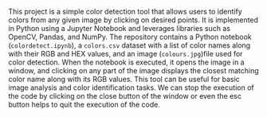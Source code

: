 This project is a simple color detection tool that allows users to identify colors from any given image by clicking on desired points.
It is implemented in Python using a Jupyter Notebook and leverages libraries such as OpenCV, Pandas, and NumPy. 
The repository contains a Python notebook (`colordetect.ipynb`), a `colors.csv` dataset with a list of color names along with their RGB and HEX values, and an image (`colours.jpg`)file used for color detection. 
When the notebook is executed, it opens the image in a window, and clicking on any part of the image displays the closest matching color name along with its RGB values. 
This tool can be useful for basic image analysis and color identification tasks.
We can stop the execution of the code by clicking on the close button of the window or even the esc button helps to quit the execution of the code.
